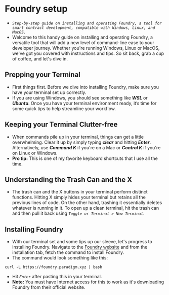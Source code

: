 # Foundry setup
- *`Step-by-step guide on installing and operating Foundry, a tool for smart contract development, compatible with Windows, Linux, and MacOS.`*
- Welcome to this handy guide on installing and operating Foundry, a versatile tool that will add a new level of command-line ease to your developer journey. Whether you're running Windows, Linux or MacOS, we've got you covered with instructions and tips. So sit back, grab a cup of coffee, and let's dive in.

## Prepping your Terminal
- First things first. Before we dive into installing Foundry, make sure you have your terminal set up correctly.
- If you are using Windows, you should see something like ***WSL*** or ***Ubuntu***. Once you have your terminal environment ready, it’s time for some quick tips to help streamline your workflow.

## Keeping your Terminal Clutter-free
- When commands pile up in your terminal, things can get a little overwhelming. Clear it up by simply typing ***clear*** and hitting ***Enter***. Alternatively, use ***Command K*** if you're on a Mac or ***Control K*** if you're on Linux or Windows.
- **Pro tip:** This is one of my favorite keyboard shortcuts that I use all the time.

## Understanding the Trash Can and the X
- The trash can and the X buttons in your terminal perform distinct functions. Hitting X simply hides your terminal but retains all the previous lines of code. On the other hand, trashing it essentially deletes whatever is running in it. To open up a clean terminal, hit the trash can and then pull it back using *`Toggle or Terminal > New Terminal`*.

## Installing Foundry
- With our terminal set and some tips up our sleeve, let's progress to installing Foundry. Navigate to the [Foundry website](https://book.getfoundry.sh/getting-started/installation) and from the installation tab, fetch the command to install Foundry.
- The command would look something like this:
```
curl -L https://foundry.paradigm.xyz | bash
```
- Hit *`Enter`* after pasting this in your terminal.
- **Note:** You must have Internet access for this to work as it's downloading Foundry from their official website.
